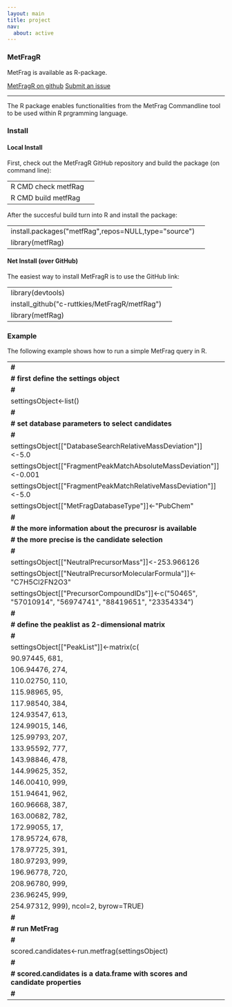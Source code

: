 ```yaml
---
layout: main
title: project
nav:
  about: active
---
```


### MetFragR

MetFrag is available as R-package.

<a class="btn btn-primary" href="https://github.com/c-ruttkies/MetFragR" role="button">MetFragR on github</a> <a class="btn btn-primary" href="https://github.com/c-ruttkies/MetFragR/issues"
role="button">Submit an issue</a>

<hr>

The R package enables functionalities from the MetFrag Commandline tool to be used within R prgramming language. 

<h3>Install</h3>
<h4>Local Install</h4>
First, check out the MetFragR GitHub repository and build the package (on command line):
<div class="code">
  <table>
    <tr><td>R CMD check metfRag</td><td>
    <tr><td>R CMD build metfRag</td><td>
</table>
</div>
After the succesful build turn into R and install the package:
<div class="code">
  <table>
    <tr><td>install.packages("metfRag",repos=NULL,type="source")</td><td>
    <tr><td>library(metfRag)</td><td>
</table>
</div>
 
<h4>Net Install (over GitHub)</h4>
The easiest way to install MetFragR is to use the GitHub link: 
<div class="code">
  <table>
    <tr><td>library(devtools)</td><td>
    <tr><td>install_github("c-ruttkies/MetFragR/metfRag")</td><td>
    <tr><td>library(metfRag)</td><td>
</table>
</div>

<h3>Example</h3>

The following example shows how to run a simple MetFrag query in R.
<div class="code">
  <table>
 <tr><td style="font-weight: bold">#</td><td>
 <tr><td style="font-weight: bold"># first define the settings object</td><td>
 <tr><td style="font-weight: bold">#</td><td>
 <tr><td>settingsObject<-list()</td><td>
 <tr><td style="font-weight: bold">#</td><td>
 <tr><td style="font-weight: bold"># set database parameters to select candidates</td><td>
 <tr><td style="font-weight: bold">#</td><td>
 <tr><td>settingsObject[["DatabaseSearchRelativeMassDeviation"]]<-5.0</td><td>
 <tr><td>settingsObject[["FragmentPeakMatchAbsoluteMassDeviation"]]<-0.001</td><td>
 <tr><td>settingsObject[["FragmentPeakMatchRelativeMassDeviation"]]<-5.0</td><td>
 <tr><td>settingsObject[["MetFragDatabaseType"]]<-"PubChem"</td><td>
 <tr><td style="font-weight: bold">#</td><td>
 <tr><td style="font-weight: bold"># the more information about the precurosr is available</td><td>
 <tr><td style="font-weight: bold"># the more precise is the candidate selection</td><td>
 <tr><td style="font-weight: bold">#</td><td>
 <tr><td>settingsObject[["NeutralPrecursorMass"]]<-253.966126</td><td>
 <tr><td>settingsObject[["NeutralPrecursorMolecularFormula"]]<-"C7H5Cl2FN2O3"</td><td>
 <tr><td>settingsObject[["PrecursorCompoundIDs"]]<-c("50465", "57010914", "56974741", "88419651", "23354334")</td><td>
 <tr><td style="font-weight: bold">#</td><td>
 <tr><td style="font-weight: bold"># define the peaklist as 2-dimensional matrix</td><td>
 <tr><td style="font-weight: bold">#</td><td>
 <tr><td>settingsObject[["PeakList"]]<-matrix(c(</td><td>
 <tr><td>90.97445, 681,</td><td>
 <tr><td>106.94476, 274,</td><td>
 <tr><td>110.02750, 110,</td><td>
 <tr><td>115.98965, 95,</td><td>
 <tr><td>117.98540, 384,</td><td>
 <tr><td>124.93547, 613,</td><td>
 <tr><td>124.99015, 146,</td><td>
 <tr><td>125.99793, 207,</td><td>
 <tr><td>133.95592, 777,</td><td>
 <tr><td>143.98846, 478,</td><td>
 <tr><td>144.99625, 352,</td><td>
 <tr><td>146.00410, 999,</td><td>
 <tr><td>151.94641, 962,</td><td>
 <tr><td>160.96668, 387,</td><td>
 <tr><td>163.00682, 782,</td><td>
 <tr><td>172.99055, 17,</td><td>
 <tr><td>178.95724, 678,</td><td>
 <tr><td>178.97725, 391,</td><td>
 <tr><td>180.97293, 999,</td><td>
 <tr><td>196.96778, 720,</td><td>
 <tr><td>208.96780, 999,</td><td>
 <tr><td>236.96245, 999,</td><td>
 <tr><td>254.97312, 999), ncol=2, byrow=TRUE)</td><td>
 <tr><td style="font-weight: bold">#</td><td>
 <tr><td style="font-weight: bold"># run MetFrag</td><td>
 <tr><td style="font-weight: bold">#</td><td>
 <tr><td>scored.candidates<-run.metfrag(settingsObject)</td><td>
 <tr><td style="font-weight: bold">#</td><td>
 <tr><td style="font-weight: bold"># scored.candidates is a data.frame with scores and candidate properties </td><td>
 <tr><td style="font-weight: bold">#</td><td>
</table>
</div>
